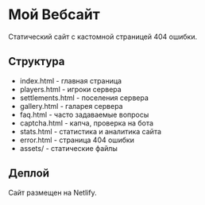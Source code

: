 # Мой Вебсайт

Статический сайт с кастомной страницей 404 ошибки.

## Структура
- index.html - главная страница
- players.html - игроки сервера
- settlements.html - поселения сервера
- gallery.html - галарея сервера
- faq.html - часто задаваемые вопросы
- captcha.html - капча, проверка на бота
- stats.html - статистика и аналитика сайта
- error.html - страница 404 ошибки
- assets/ - статические файлы

## Деплой
Сайт размещен на Netlify.
